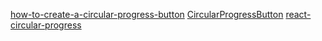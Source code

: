 [how-to-create-a-circular-progress-button](https://tympanus.net/codrops/2014/04/09/how-to-create-a-circular-progress-button/)
[CircularProgressButton](https://tympanus.net/Tutorials/CircularProgressButton/)
[react-circular-progress](https://github.com/p-syche/react-circular-progress)
